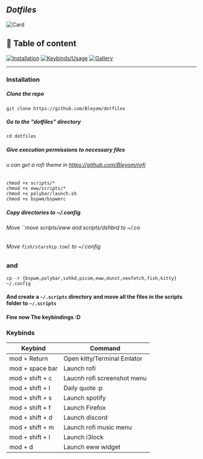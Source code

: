 ## _Dotfiles_

![Card](https://i.imgur.com/w9REtBk.png)

## 🔗 Table of content
[![Installation](https://img.shields.io/badge/%E2%9A%99%EF%B8%8F-Installation-brightgreen?style=for-the-badge)](https://github.com/Bleyom/dotfiles#installation)
[![Keybinds/Usage](https://img.shields.io/badge/%E2%8C%A8%EF%B8%8F%EF%B8%8F-Keybinds-brightgreen?style=for-the-badge)](https://github.com/Bleyom/dotfiles/blob/main/README.md#keybinds)
[![Gallery](https://img.shields.io/badge/%F0%9F%93%B8%EF%B8%8F%EF%B8%8F-Gallery-brightgreen?style=for-the-badge)](#)

---


### Installation


##### Clone the repo
```
git clone https://github.com/Bleyom/dotfiles
```

##### Go to the "dotfiles" directory

```
cd dotfiles
```

##### Give execution permissions to necessary files

###### u can get a rofi theme in https://github.com/Bleyom/rofi

```
chmod +x scripts/*
chmod +x eww/scripts/*
chmod +x polybar/launch.sh
chmod +x bspwm/bspwmrc
```

##### Copy directories to ~/.config

###### Move ``move scripts/eww and scripts/dshbrd to ~/.co

###### Move `fish/starship.toml` to ~/.config

### and

```
cp -r {bspwm,polybar,sxhkd,picom,eww,dunst,neofetch,fish,kitty} ~/.config
```

#### And create a `~/.scripts` directory and move all the files in the scripts folder to `~/.scripts`




#### Fine now The keybindings :D

### Keybinds

| Keybind          | Command                     |      
| -----------------| --------------------------- |
| mod + Return     | Open kitty/Terminal Emlator |
| mod + space bar  |    Launch rofi               |
| mod + shift + c  | Laucnh rofi screenshot menu  |
| mod + shift + l  | Daily quote :p              | 
| mod + shift + s  | Launch spotify              |
| mod + shift + f  | Launch Firefox              | 
| mod + shift + d  | Launch discord              |
| mod + shift + m  | Launch rofi music menu       | 
| mod + shift + l  | Launch i3lock               | 
| mod + d          | Launch eww widget           |
